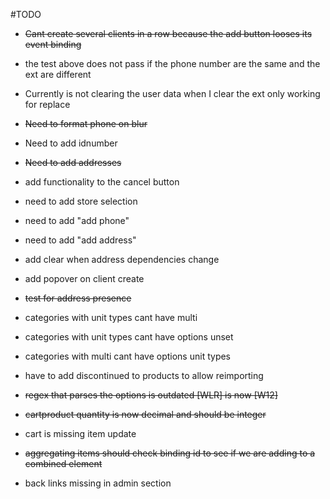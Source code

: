 #TODO

- <del>Cant create several clients in a row because the add button looses its event binding</del>

- the test above does not pass if the phone number are the same and the ext are different

- Currently is not clearing the user data when I clear the ext only working for replace

- <del>Need to format phone on blur</del>

- Need to add idnumber

- <del>Need to add addresses</del>

- add functionality to the cancel button

- need to add store selection

- need to add "add phone"

- need to add "add address"


- add clear when address dependencies change

- add popover on client create

- <del>test for address presence</del>

- categories with unit types cant have multi

- categories with unit types cant have options unset

- categories with multi cant have options unit types

- have to add discontinued to products to allow reimporting

- <del>regex that parses the options is outdated [WLR] is now [W12]</del>

- <del>cartproduct quantity is now decimal and should be integer</del>

- cart is missing item update

- <del>aggregating items should check binding id to see if we are adding to a combined element</del>

- back  links missing in admin section